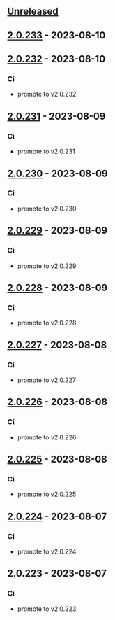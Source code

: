 <a name="unreleased"></a>
## [Unreleased]


<a name="2.0.233"></a>
## [2.0.233] - 2023-08-10

<a name="2.0.232"></a>
## [2.0.232] - 2023-08-10
### Ci
- promote to v2.0.232


<a name="2.0.231"></a>
## [2.0.231] - 2023-08-09
### Ci
- promote to v2.0.231


<a name="2.0.230"></a>
## [2.0.230] - 2023-08-09
### Ci
- promote to v2.0.230


<a name="2.0.229"></a>
## [2.0.229] - 2023-08-09
### Ci
- promote to v2.0.229


<a name="2.0.228"></a>
## [2.0.228] - 2023-08-09
### Ci
- promote to v2.0.228


<a name="2.0.227"></a>
## [2.0.227] - 2023-08-08
### Ci
- promote to v2.0.227


<a name="2.0.226"></a>
## [2.0.226] - 2023-08-08
### Ci
- promote to v2.0.226


<a name="2.0.225"></a>
## [2.0.225] - 2023-08-08
### Ci
- promote to v2.0.225


<a name="2.0.224"></a>
## [2.0.224] - 2023-08-07
### Ci
- promote to v2.0.224


<a name="2.0.223"></a>
## 2.0.223 - 2023-08-07
### Ci
- promote to v2.0.223


[Unreleased]: https://gitlab.industrysoftware.automation.siemens.com/caas-ops/fleet/aws-usea1-qa-qa/compare/2.0.233...HEAD
[2.0.233]: https://gitlab.industrysoftware.automation.siemens.com/caas-ops/fleet/aws-usea1-qa-qa/compare/2.0.232...2.0.233
[2.0.232]: https://gitlab.industrysoftware.automation.siemens.com/caas-ops/fleet/aws-usea1-qa-qa/compare/2.0.231...2.0.232
[2.0.231]: https://gitlab.industrysoftware.automation.siemens.com/caas-ops/fleet/aws-usea1-qa-qa/compare/2.0.230...2.0.231
[2.0.230]: https://gitlab.industrysoftware.automation.siemens.com/caas-ops/fleet/aws-usea1-qa-qa/compare/2.0.229...2.0.230
[2.0.229]: https://gitlab.industrysoftware.automation.siemens.com/caas-ops/fleet/aws-usea1-qa-qa/compare/2.0.228...2.0.229
[2.0.228]: https://gitlab.industrysoftware.automation.siemens.com/caas-ops/fleet/aws-usea1-qa-qa/compare/2.0.227...2.0.228
[2.0.227]: https://gitlab.industrysoftware.automation.siemens.com/caas-ops/fleet/aws-usea1-qa-qa/compare/2.0.226...2.0.227
[2.0.226]: https://gitlab.industrysoftware.automation.siemens.com/caas-ops/fleet/aws-usea1-qa-qa/compare/2.0.225...2.0.226
[2.0.225]: https://gitlab.industrysoftware.automation.siemens.com/caas-ops/fleet/aws-usea1-qa-qa/compare/2.0.224...2.0.225
[2.0.224]: https://gitlab.industrysoftware.automation.siemens.com/caas-ops/fleet/aws-usea1-qa-qa/compare/2.0.223...2.0.224
